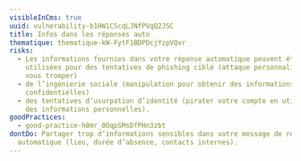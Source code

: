 ```yaml
---
visibleInCms: true
uuid: vulnerability-b1HW1CScqLJNfPVqQ2JSC
title: Infos dans les réponses auto
thematique: thematique-kW-FytF1BDPDcjYzpVQvr
risks:
  - Les informations fournies dans votre réponse automatique peuvent être
    utilisées pour des tentatives de phishing ciblé (attaque personnalisée pour
    vous tromper)
  - de l’ingénierie sociale (manipulation pour obtenir des informations
    confidentielles)
  - des tentatives d’usurpation d’identité (pirater votre compte en utilisant
    des informations personnelles).
goodPractices:
  - good-practice-h8mr_0OqpSMsDfPHn3zbt
dontDo: Partager trop d’informations sensibles dans votre message de réponse
  automatique (lieu, durée d’absence, contacts internes).
---
```

